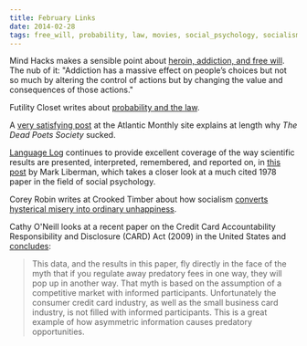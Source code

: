 ```yaml
---
title: February Links
date: 2014-02-28
tags: free_will, probability, law, movies, social_psychology, socialism
---
```


Mind Hacks makes a sensible point about
[heroin, addiction, and free will](http://mindhacks.com/2014/02/06/heroin-addiction-and-free-will/).
The nub of it: "Addiction has a massive effect on people’s choices but not so
much by altering the control of actions but by changing the value and
consequences of those actions."

Futility Closet writes about
[probability and the law](http://www.futilitycloset.com/2014/02/12/justice-confused/).

A
[very satisfying post](http://www.theatlantic.com/education/archive/2014/02/-em-dead-poets-society-em-is-a-terrible-defense-of-the-humanities/283853/)
at the Atlantic Monthly site explains at length why *The Dead Poets Society*
sucked.

[Language Log](http://languagelog.ldc.upenn.edu/nll/) continues to provide
excellent coverage of the way scientific results are presented, interpreted,
remembered, and reported on, in
[this post](http://languagelog.ldc.upenn.edu/nll/?p=1396) by Mark Liberman,
which takes a closer look at a much cited 1978 paper in the field of social
psychology.

Corey Robin writes at Crooked Timber about how socialism [converts hysterical
misery into ordinary unhappiness](http://crookedtimber.org/2014/02/14/death-and-taxes/).

Cathy O'Neill looks at a recent paper on the Credit Card Accountability
Responsibility and Disclosure (CARD) Act (2009) in the United States and
[concludes](http://mathbabe.org/2014/02/21/the-card-act-works/):

> This data, and the results in this paper, fly directly in the face of the myth
> that if you regulate away predatory fees in one way, they will pop up in
> another way. That myth is based on the assumption of a competitive market with
> informed participants. Unfortunately the consumer credit card industry, as well
> as the small business card industry, is not filled with informed participants.
> This is a great example of how asymmetric information causes predatory
> opportunities.
